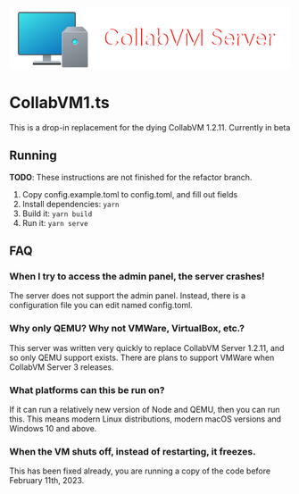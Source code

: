 ![Banner image](https://raw.githubusercontent.com/HolyNetworkAdapter/collabvm-1.2.ts/master/cvmserver.png "Banner image")
# CollabVM1.ts
This is a drop-in replacement for the dying CollabVM 1.2.11. Currently in beta

## Running

**TODO**: These instructions are not finished for the refactor branch.

1. Copy config.example.toml to config.toml, and fill out fields
2. Install dependencies: `yarn`
3. Build it: `yarn build`
4. Run it: `yarn serve`

## FAQ
### When I try to access the admin panel, the server crashes!
The server does not support the admin panel. Instead, there is a configuration file you can edit named config.toml.
### Why only QEMU? Why not VMWare, VirtualBox, etc.?
This server was written very quickly to replace CollabVM Server 1.2.11, and so only QEMU support exists. There are plans to support VMWare when CollabVM Server 3 releases.
### What platforms can this be run on?
If it can run a relatively new version of Node and QEMU, then you can run this. This means modern Linux distributions, modern macOS versions and Windows 10 and above.
### When the VM shuts off, instead of restarting, it freezes.
This has been fixed already, you are running a copy of the code before February 11th, 2023.
